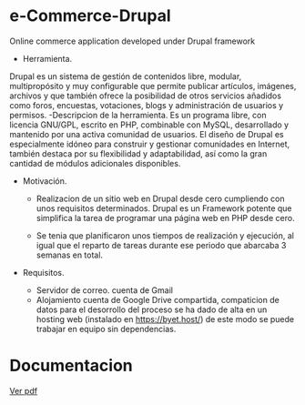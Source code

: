 # e-Commerce-Drupal
Online commerce application developed under Drupal framework

* Herramienta.

Drupal es un sistema de gestión de contenidos libre, modular, multipropósito y muy configurable que permite publicar artículos, imágenes, archivos y que también ofrece la posibilidad de otros servicios añadidos como foros, encuestas, votaciones, blogs y administración de usuarios y permisos.
    -Descripcion de la herramienta.
      Es un programa libre, con licencia GNU/GPL, escrito en PHP, combinable con MySQL,
      desarrollado y mantenido por una activa comunidad de usuarios.
      El diseño de Drupal es especialmente idóneo para construir y gestionar comunidades en
      Internet, también destaca por su flexibilidad y adaptabilidad, así como la gran cantidad de
      módulos adicionales disponibles.

* Motivación.
    - Realizacion de un sitio web en Drupal desde cero cumpliendo con unos
       requisitos determinados. Drupal es un Framework potente que simplifica la tarea de
       programar una página web en PHP desde cero.

    - Se tenia que planificaron unos tiempos de realización y ejecución, al igual que el reparto de
       tareas durante ese periodo que abarcaba 3 semanas en total.

* Requisitos.
    - Servidor de correo.
      cuenta de Gmail
    - Alojamiento
      cuenta de Google Drive compartida, compaticion de datos para el desorrollo del proceso se ha dado de alta en un hosting web (instalado en https://byet.host/)
      de este modo se puede trabajar en equipo sin dependencias.
      
# Documentacion
[Ver pdf](https://github.com/BegoMdeMM/e-Commerce-Drupal/blob/main/Documents/Documentacion_Drupal.pdf)
